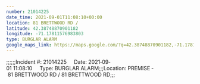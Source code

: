 ```yaml
---
number: 21014225
date_time: 2021-09-01T11:08:10+00:00
location: 81 BRETTWOOD RD / 
latitude: 42.38748870901182
longitude: -71.17811576983803
type: BURGLAR ALARM
google_maps_link: https://maps.google.com/?q=42.38748870901182,-71.17811576983803
---
```


;;;;;;Incident #: 21014225     Date: 2021‐09‐01 11:08:10     Type: BURGLAR ALARM;;;Location: PREMISE ‐ 81 BRETTWOOD RD / 81 BRETTWOOD RD;;;
